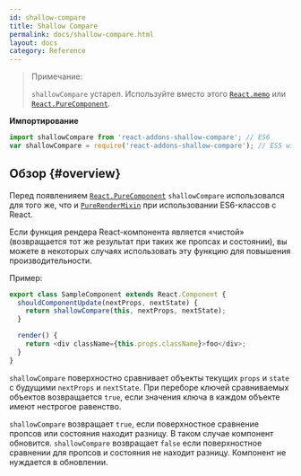 ```yaml
---
id: shallow-compare
title: Shallow Compare
permalink: docs/shallow-compare.html
layout: docs
category: Reference
---
```


> Примечание:
>
> `shallowCompare` устарел. Используйте вместо этого [`React.memo`](/docs/react-api.html#reactmemo) или [`React.PureComponent`](/docs/react-api.html#reactpurecomponent).

**Импортирование**

```javascript
import shallowCompare from 'react-addons-shallow-compare'; // ES6
var shallowCompare = require('react-addons-shallow-compare'); // ES5 with npm
```

## Обзор {#overview}

Перед появленияем [`React.PureComponent`](/docs/react-api.html#reactpurecomponent) `shallowCompare` использовался для того же, что и [`PureRenderMixin`](pure-render-mixin.html) при использовании ES6-классов с React.

Если функция рендера React-компонента является «чистой» (возвращается тот же результат при таких же пропсах и состоянии), вы можете в некоторых случаях использовать эту функцию для повышения производительности.

Пример:

```js
export class SampleComponent extends React.Component {
  shouldComponentUpdate(nextProps, nextState) {
    return shallowCompare(this, nextProps, nextState);
  }

  render() {
    return <div className={this.props.className}>foo</div>;
  }
}
```

`shallowCompare` поверхностно сравнивает объекты текущих `props` и `state` с будущими `nextProps` и `nextState`. 
При переборе ключей сравниваемых объектов возвращается `true`, если значения ключа в каждом объекте имеют нестрогое равенство.

`shallowCompare` возвращает `true`, если поверхностное сравнение пропсов или состояния находит разницу. В таком случае компонент обновится. 
`shallowCompare` возвращает `false` если поверхностное сравнении для пропсов и состояния не находит разницу. Компонент не нуждается в обновлении.
